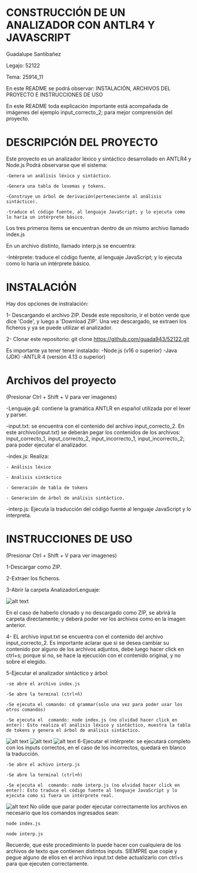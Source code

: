 # CONSTRUCCIÓN DE UN ANALIZADOR CON ANTLR4 Y JAVASCRIPT
Guadalupe Santibañez

Legajo: 52122

Tema: 25914_11

En este README se podrá observar: INSTALACIÓN, ARCHIVOS DEL PROYECTO E INSTRUCCIONES DE USO

En este README toda explicación importante está acompañada de imágenes del ejemplo input_correcto_2; para mejor comprensión del proyecto.

# DESCRIPCIÓN DEL PROYECTO
Este proyecto es un analizador léxico y sintáctico desarrollado en ANTLR4 y Node.js
Podrá observarse que el sistema:

	-Genera un análisis léxico y sintáctico.

	-Genera una tabla de lexemas y tokens.

	-Construye un árbol de derivación(perteneciente al análisis sintáctico).
 
 	-traduce el código fuente, al lenguaje JavaScript; y lo ejecuta como lo haría un intérprete básico.

Los tres primeros items se encuentran dentro de un mismo archivo llamado index.js

En un archivo distinto, llamado interp.js se encuentra:

-Intérprete: traduce el código fuente, al lenguaje JavaScript; y lo ejecuta como lo haría un intérprete básico.


# INSTALACIÓN
Hay dos opciones de instralación:

1- Descargando el archivo ZIP. Desde este repositorio, ir el botón verde que dice 'Code', y luego a 'Download ZIP'.
Una vez descargado, se extraen los ficheros y ya se puede utilizar el analizador.

2- Clonar este repositorio: git clone https://github.com/guada943/52122.git

Es importante ya tener tener instalado:
-Node.js (v16 o superior)
-Java (JDK)
-ANTLR 4 (versión 4.13 o superior)

# Archivos del proyecto
(Presionar Ctrl + Shift + V para ver imagenes)

-Lenguaje.g4: contiene la gramática ANTLR en español utilizada por el lexer y parser.

-input.txt: se encuentra con el contenido del archivo input_correcto_2. En este archivo(input.txt) se deberán pegar los contenidos de los archivos: input_correcto_1, input_correcto_2, input_incorrecto_1, input_incorrecto_2; para poder ejecutar el analizador.

-index.js: Realiza:

	- Análisis léxico
 
	- Análisis sintáctico
 
	- Generación de tabla de tokens
 
	- Generación de árbol de análisis sintáctico. 
 
 -interp.js: Ejecuta la traducción del código fuente al lenguaje JavaScript y lo interpreta.
 
# INSTRUCCIONES DE USO
(Presionar Ctrl + Shift + V para ver imagenes)

1-Descargar como ZIP.

2-Extraer los ficheros.

3-Abrir la carpeta AnalizadorLenguaje:

![alt text](image-5.png)

En el caso de haberlo clonado y no descargado como ZIP, se abrirá la carpeta  directamente; y deberá poder ver los archivos como en la imagen anterior.

4- EL archivo input.txt se encuentra con el contenido del archivo input_correcto_2. Es importante aclarar que si se desea cambiar su contenido por alguno de los archivos adjuntos, debe luego hacer click en ctrl+s; porque si no, se hace la ejecución con el contenido original, y no sobre el elegido.

5-Ejecutar el analizador sintáctico y árbol: 
	
 	-se abre el archivo index.js
 	
  	-Se abre la terminal (ctrl+ñ)

	-Se ejecuta el comando: cd grammar(solo una vez para poder usar los otros comandos)
  	
   	-Se ejecuta el  comando: node index.js (no olvidad hacer click en enter): Esto realiza el análisis léxico y sintáctico, muestra la tabla de tokens y genera el árbol de análisis sintáctico.
   
![alt text](image.png)
![alt text](image-2.png)
![alt text](image-3.png)
6-Ejecutar el intérprete: se ejecutará completo con los inputs correctos, en  el caso de los incorrectos, quedará en blanco la traducción.
	
 	-Se abre el achivo interp.js
 	
  	-Se abre la terminal (ctrl+ñ)
  	
   	-Se ejecuta el  comando: node interp.js (no olvidad hacer click en enter): Esto traduce el código fuente al lenguaje JavaScript y lo ejecuta como si fuera un intérprete real.

![alt text](image-4.png)
No olide que parar poder ejecutar correctamente los archivos en necesario que los comandos ingresados sean:
	
 	node index.js

	node interp.js

Recuerde, que este procedimiento lo puede hacer con cualquiera de los archivos de texto que contienen distintos inputs. SIEMPRE que copie y pegue alguno de ellos en el archivo input.txt debe actualizarlo con ctrl+s para que ejecuten correctamente.

